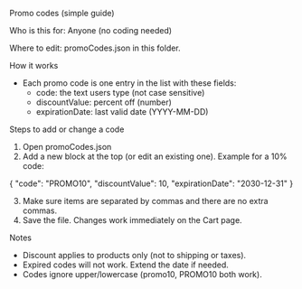 Promo codes (simple guide)

Who is this for: Anyone (no coding needed)

Where to edit: promoCodes.json in this folder.

How it works
- Each promo code is one entry in the list with these fields:
  - code: the text users type (not case sensitive)
  - discountValue: percent off (number)
  - expirationDate: last valid date (YYYY-MM-DD)

Steps to add or change a code
1) Open promoCodes.json
2) Add a new block at the top (or edit an existing one). Example for a 10% code:

{
  "code": "PROMO10",
  "discountValue": 10,
  "expirationDate": "2030-12-31"
}

3) Make sure items are separated by commas and there are no extra commas.
4) Save the file. Changes work immediately on the Cart page.

Notes
- Discount applies to products only (not to shipping or taxes).
- Expired codes will not work. Extend the date if needed.
- Codes ignore upper/lowercase (promo10, PROMO10 both work).


